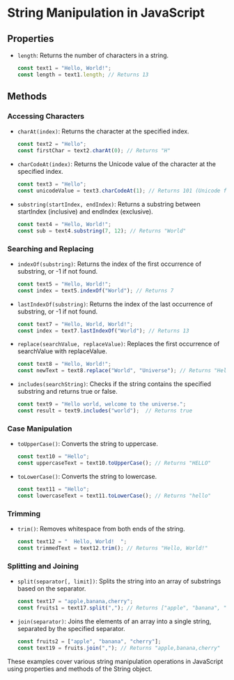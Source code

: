 
# String Manipulation in JavaScript

## Properties
- `length`: Returns the number of characters in a string.
  ```javascript
  const text1 = "Hello, World!";
  const length = text1.length; // Returns 13
  ```

## Methods

### Accessing Characters
- `charAt(index)`: Returns the character at the specified index.
  ```javascript
  const text2 = "Hello";
  const firstChar = text2.charAt(0); // Returns "H"
  ```
- `charCodeAt(index)`: Returns the Unicode value of the character at the specified index.
  ```javascript
  const text3 = "Hello";
  const unicodeValue = text3.charCodeAt(1); // Returns 101 (Unicode for "e")
  ```
- `substring(startIndex, endIndex)`: Returns a substring between startIndex (inclusive) and endIndex (exclusive).
  ```javascript
  const text4 = "Hello, World!";
  const sub = text4.substring(7, 12); // Returns "World"
  ```

### Searching and Replacing
- `indexOf(substring)`: Returns the index of the first occurrence of substring, or -1 if not found.
  ```javascript
  const text5 = "Hello, World!";
  const index = text5.indexOf("World"); // Returns 7
  ```
- `lastIndexOf(substring)`: Returns the index of the last occurrence of substring, or -1 if not found.
  ```javascript
  const text7 = "Hello, World, World!";
  const index = text7.lastIndexOf("World"); // Returns 13
  ```
- `replace(searchValue, replaceValue)`: Replaces the first occurrence of searchValue with replaceValue.
  ```javascript
  const text8 = "Hello, World!";
  const newText = text8.replace("World", "Universe"); // Returns "Hello, Universe!"
  ```
- `includes(searchString)`: Checks if the string contains the specified substring and returns true or false.
  ```javascript
  const text9 = "Hello world, welcome to the universe.";
  const result = text9.includes("world");  // Returns true
  ```

### Case Manipulation
- `toUpperCase()`: Converts the string to uppercase.
  ```javascript
  const text10 = "Hello";
  const uppercaseText = text10.toUpperCase(); // Returns "HELLO"
  ```
- `toLowerCase()`: Converts the string to lowercase.
  ```javascript
  const text11 = "Hello";
  const lowercaseText = text11.toLowerCase(); // Returns "hello"
  ```

### Trimming
- `trim()`: Removes whitespace from both ends of the string.
  ```javascript
  const text12 = "  Hello, World!  ";
  const trimmedText = text12.trim(); // Returns "Hello, World!"
  ```

### Splitting and Joining
- `split(separator[, limit])`: Splits the string into an array of substrings based on the separator.
  ```javascript
  const text17 = "apple,banana,cherry";
  const fruits1 = text17.split(","); // Returns ["apple", "banana", "cherry"]
  ```
- `join(separator)`: Joins the elements of an array into a single string, separated by the specified separator.
  ```javascript
  const fruits2 = ["apple", "banana", "cherry"];
  const text19 = fruits.join(","); // Returns "apple,banana,cherry"
  ```


These examples cover various string manipulation operations in JavaScript using properties and methods of the String object.
